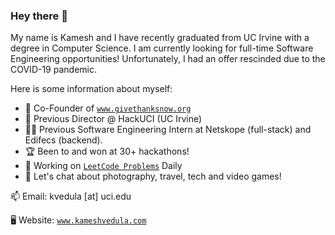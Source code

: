 ### Hey there 👋

<!--
**kvedula/kvedula** is a ✨ _special_ ✨ repository because its `README.md` (this file) appears on your GitHub profile.

Here are some ideas to get you started:
-->
My name is Kamesh and I have recently graduated from UC Irvine with a degree in Computer Science. I am currently looking for full-time Software Engineering opportunities! Unfortunately, I had an offer rescinded due to the COVID-19 pandemic.

Here is some information about myself:

- 🎁 Co-Founder of [`www.givethanksnow.org`](https://www.givethanksnow.org/)
- 🐜 Previous Director @ HackUCI (UC Irvine)
- 👨‍💻 Previous Software Engineering Intern at Netskope (full-stack) and Edifecs (backend).
- 🏆 Been to and won at 30+ hackathons!
- 🧩 Working on [`LeetCode Problems`](https://github.com/kvedula/leetcode) Daily
- 💬 Let's chat about photography, travel, tech and video games!


📫 Email: kvedula [at] uci.edu

🖥 Website: [`www.kameshvedula.com`](https://www.kameshvedula.com/)

